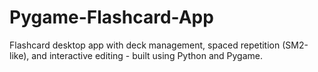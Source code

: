 # Pygame-Flashcard-App
Flashcard desktop app with deck management, spaced repetition (SM2-like), and interactive editing - built using Python and Pygame.
